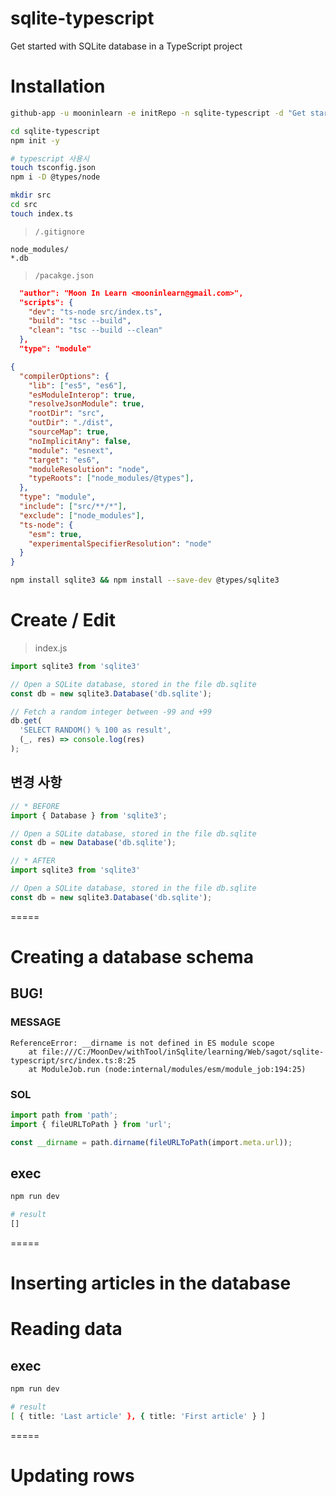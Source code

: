 # sqlite-typescript
Get started with SQLite database in a TypeScript project

# Installation

```bash
github-app -u mooninlearn -e initRepo -n sqlite-typescript -d "Get started with SQLite database in a TypeScript project"

cd sqlite-typescript
npm init -y

# typescript 사용시
touch tsconfig.json
npm i -D @types/node

mkdir src
cd src
touch index.ts
```

> `/.gitignore`
```
node_modules/
*.db
```

> `/pacakge.json`

```json
  "author": "Moon In Learn <mooninlearn@gmail.com>",
  "scripts": {
    "dev": "ts-node src/index.ts",
    "build": "tsc --build",
    "clean": "tsc --build --clean"
  },
  "type": "module"
```

```json
{
  "compilerOptions": {
    "lib": ["es5", "es6"],
    "esModuleInterop": true,
    "resolveJsonModule": true,
    "rootDir": "src",
    "outDir": "./dist",
    "sourceMap": true,
    "noImplicitAny": false,
    "module": "esnext",
    "target": "es6",
    "moduleResolution": "node",
    "typeRoots": ["node_modules/@types"],
  },
  "type": "module",
  "include": ["src/**/*"],
  "exclude": ["node_modules"],
  "ts-node": {
    "esm": true,
    "experimentalSpecifierResolution": "node"
  }
}
```


```bash
npm install sqlite3 && npm install --save-dev @types/sqlite3
```

# Create / Edit

> index.js
```js
import sqlite3 from 'sqlite3'

// Open a SQLite database, stored in the file db.sqlite
const db = new sqlite3.Database('db.sqlite');

// Fetch a random integer between -99 and +99
db.get(
  'SELECT RANDOM() % 100 as result',
  (_, res) => console.log(res)
);
```

## 변경 사항
```js
// * BEFORE
import { Database } from 'sqlite3';

// Open a SQLite database, stored in the file db.sqlite
const db = new Database('db.sqlite');

// * AFTER
import sqlite3 from 'sqlite3'

// Open a SQLite database, stored in the file db.sqlite
const db = new sqlite3.Database('db.sqlite');
```

=====

# Creating a database schema

## BUG!
### MESSAGE
```
ReferenceError: __dirname is not defined in ES module scope
    at file:///C:/MoonDev/withTool/inSqlite/learning/Web/sagot/sqlite-typescript/src/index.ts:8:25  
    at ModuleJob.run (node:internal/modules/esm/module_job:194:25)
```

### SOL
```ts
import path from 'path';
import { fileURLToPath } from 'url';

const __dirname = path.dirname(fileURLToPath(import.meta.url));
```

## exec

```bash
npm run dev

# result
[]
```

=====
# Inserting articles in the database

# Reading data

## exec

```bash
npm run dev

# result
[ { title: 'Last article' }, { title: 'First article' } ]
```

=====

# Updating rows

